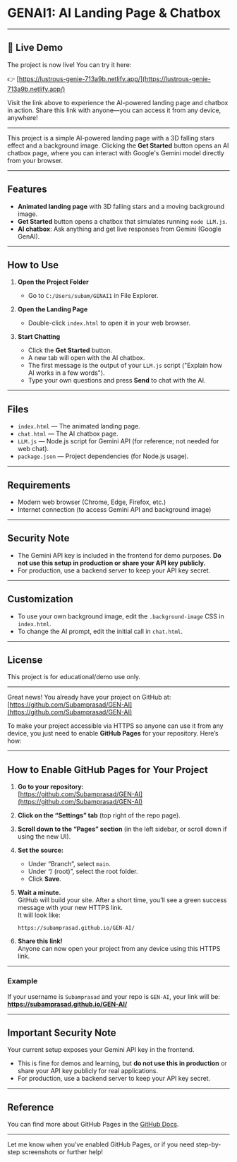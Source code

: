 # GENAI1: AI Landing Page & Chatbox

---

## 🚀 Live Demo

The project is now live! You can try it here:

👉 [https://lustrous-genie-713a9b.netlify.app/](https://lustrous-genie-713a9b.netlify.app/)

Visit the link above to experience the AI-powered landing page and chatbox in action. Share this link with anyone—you can access it from any device, anywhere!

---

This project is a simple AI-powered landing page with a 3D falling stars effect and a background image. Clicking the **Get Started** button opens an AI chatbox page, where you can interact with Google's Gemini model directly from your browser.

---

## Features
- **Animated landing page** with 3D falling stars and a moving background image.
- **Get Started** button opens a chatbox that simulates running `node LLM.js`.
- **AI chatbox**: Ask anything and get live responses from Gemini (Google GenAI).

---

## How to Use

1. **Open the Project Folder**
   - Go to `C:/Users/subam/GENAI1` in File Explorer.

2. **Open the Landing Page**
   - Double-click `index.html` to open it in your web browser.

3. **Start Chatting**
   - Click the **Get Started** button.
   - A new tab will open with the AI chatbox.
   - The first message is the output of your `LLM.js` script ("Explain how AI works in a few words").
   - Type your own questions and press **Send** to chat with the AI.

---

## Files
- `index.html` — The animated landing page.
- `chat.html` — The AI chatbox page.
- `LLM.js` — Node.js script for Gemini API (for reference; not needed for web chat).
- `package.json` — Project dependencies (for Node.js usage).

---

## Requirements
- Modern web browser (Chrome, Edge, Firefox, etc.)
- Internet connection (to access Gemini API and background image)

---

## Security Note
- The Gemini API key is included in the frontend for demo purposes. **Do not use this setup in production or share your API key publicly.**
- For production, use a backend server to keep your API key secret.

---

## Customization
- To use your own background image, edit the `.background-image` CSS in `index.html`.
- To change the AI prompt, edit the initial call in `chat.html`.

---

## License
This project is for educational/demo use only. 

---

Great news! You already have your project on GitHub at:  
[https://github.com/Subamprasad/GEN-AI](https://github.com/Subamprasad/GEN-AI)

To make your project accessible via HTTPS so anyone can use it from any device, you just need to enable **GitHub Pages** for your repository. Here’s how:

---

## How to Enable GitHub Pages for Your Project

1. **Go to your repository:**  
   [https://github.com/Subamprasad/GEN-AI](https://github.com/Subamprasad/GEN-AI)

2. **Click on the “Settings” tab** (top right of the repo page).

3. **Scroll down to the “Pages” section** (in the left sidebar, or scroll down if using the new UI).

4. **Set the source:**
   - Under “Branch”, select `main`.
   - Under “/ (root)”, select the root folder.
   - Click **Save**.

5. **Wait a minute.**  
   GitHub will build your site. After a short time, you’ll see a green success message with your new HTTPS link.  
   It will look like:  
   ```
   https://subamprasad.github.io/GEN-AI/
   ```

6. **Share this link!**  
   Anyone can now open your project from any device using this HTTPS link.

---

### Example

If your username is `Subamprasad` and your repo is `GEN-AI`, your link will be:  
**https://subamprasad.github.io/GEN-AI/**

---

## Important Security Note

Your current setup exposes your Gemini API key in the frontend.  
- This is fine for demos and learning, but **do not use this in production** or share your API key publicly for real applications.
- For production, use a backend server to keep your API key secret.

---

## Reference

You can find more about GitHub Pages in the [GitHub Docs](https://docs.github.com/en/pages/getting-started-with-github-pages/creating-a-github-pages-site).

---

Let me know when you’ve enabled GitHub Pages, or if you need step-by-step screenshots or further help! 